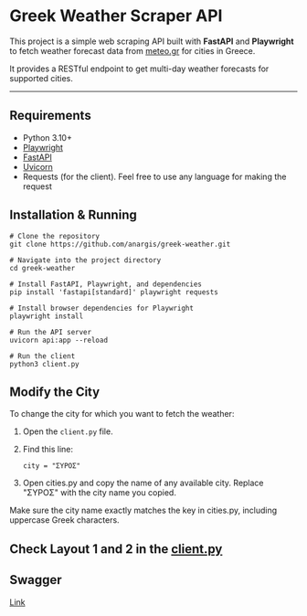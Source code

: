 # Greek Weather Scraper API

This project is a simple web scraping API built with **FastAPI** and **Playwright** to fetch weather forecast data from [meteo.gr](https://www.meteo.gr) for cities in Greece.

It provides a RESTful endpoint to get multi-day weather forecasts for supported cities.

---

## Requirements

- Python 3.10+
- [Playwright](https://playwright.dev/python/)
- [FastAPI](https://fastapi.tiangolo.com/)
- [Uvicorn](https://www.uvicorn.org/)
- Requests (for the client). Feel free to use any language for making the request 

## Installation & Running

```
# Clone the repository
git clone https://github.com/anargis/greek-weather.git

# Navigate into the project directory
cd greek-weather

# Install FastAPI, Playwright, and dependencies
pip install 'fastapi[standard]' playwright requests

# Install browser dependencies for Playwright
playwright install

# Run the API server
uvicorn api:app --reload

# Run the client
python3 client.py
```

## Modify the City

To change the city for which you want to fetch the weather:

1. Open the `client.py` file.
2. Find this line:

   ```
   city = "ΣΥΡΟΣ"
   ```
3. Open cities.py and copy the name of any available city. Replace "ΣΥΡΟΣ" with the city name you copied.

Make sure the city name exactly matches the key in cities.py, including uppercase Greek characters.

## Check Layout 1 and 2 in the [client.py](https://github.com/anargis/greek-weather/blob/main/client.py) 

## Swagger
[Link](http://127.0.0.1:8000/docs)

